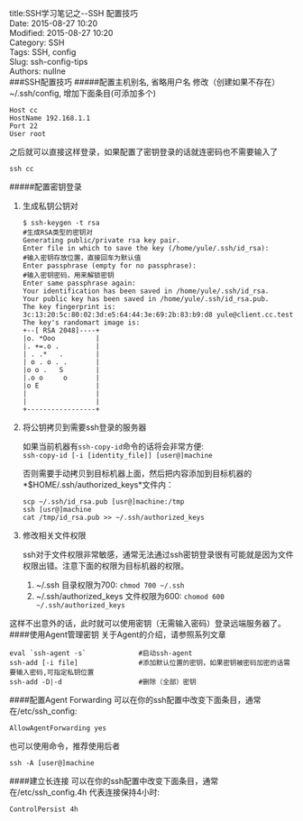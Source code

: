 title:SSH学习笔记之--SSH 配置技巧  
Date: 2015-08-27 10:20  
Modified: 2015-08-27 10:20  
Category: SSH   
Tags: SSH, config  
Slug: ssh-config-tips  
Authors: nullne  
###SSH配置技巧
#####配置主机别名, 省略用户名
修改（创建如果不存在）~/.ssh/config,  增加下面条目(可添加多个)

```
Host cc
HostName 192.168.1.1
Port 22
User root
```

之后就可以直接这样登录，如果配置了密钥登录的话就连密码也不需要输入了

```
ssh cc
```
#####配置密钥登录
1. 生成私钥公钥对

	```
	$ ssh-keygen -t rsa                                                    #生成RSA类型的密钥对  
	Generating public/private rsa key pair.  
	Enter file in which to save the key (/home/yule/.ssh/id_rsa):          #输入密钥存放位置，直接回车为默认值  
	Enter passphrase (empty for no passphrase):                            #输入密钥密码，用来解锁密钥  
	Enter same passphrase again:  
	Your identification has been saved in /home/yule/.ssh/id_rsa.  
	Your public key has been saved in /home/yule/.ssh/id_rsa.pub.  
	The key fingerprint is:  
	3c:13:20:5c:80:02:3d:e5:64:44:3e:69:2b:83:b9:d8 yule@client.cc.test  
	The key's randomart image is:  
	+--[ RSA 2048]----+  
	|o. *Ooo          |  
	|. +=.o .         |  
	| . .*   .        |  
	| o . o . .       |  
	|o o .   S        |  
	|.o o     o       |  
	|o E              |  
	|                 |  
	|                 |  
	+-----------------+  
	```  

2. 将公钥拷贝到需要ssh登录的服务器

	如果当前机器有`ssh-copy-id`命令的话将会非常方便:  
	`ssh-copy-id [-i [identity_file]] [user@]machine`  
	
	否则需要手动拷贝到目标机器上面，然后把内容添加到目标机器的*$HOME/.ssh/authorized_keys*文件内：  
	
	```
	scp ~/.ssh/id_rsa.pub [usr@]machine:/tmp
	ssh [usr@]machine
	cat /tmp/id_rsa.pub >> ~/.ssh/authorized_keys
	```

3. 修改相关文件权限
	
	ssh对于文件权限非常敏感，通常无法通过ssh密钥登录很有可能就是因为文件权限出错。注意下面的权限为目标机器的权限。
	1. ~/.ssh 目录权限为700: `chmod 700 ~/.ssh`
	2. ~/.ssh/authorized_keys 文件权限为600: `chomod 600 ~/.ssh/authorized_keys`

这样不出意外的话，此时就可以使用密钥（无需输入密码）登录远端服务器了。
####使用Agent管理密钥
关于Agent的介绍，请参照系列文章[]()

```
eval `ssh-agent -s`             #启动ssh-agent
ssh-add	[-i file]               #添加默认位置的密钥，如果密钥被密码加密的话需要输入密码,可指定私钥位置
ssh-add -D|-d                   #删除（全部）密钥
```

####配置Agent Forwarding
可以在你的ssh配置中改变下面条目，通常在/etc/ssh_config:

```
AllowAgentForwarding yes
```

也可以使用命令，推荐使用后者

```
ssh -A [user@]machine 
```
####建立长连接
可以在你的ssh配置中改变下面条目，通常在/etc/ssh_config.4h 代表连接保持4小时:
```
ControlPersist 4h
```
